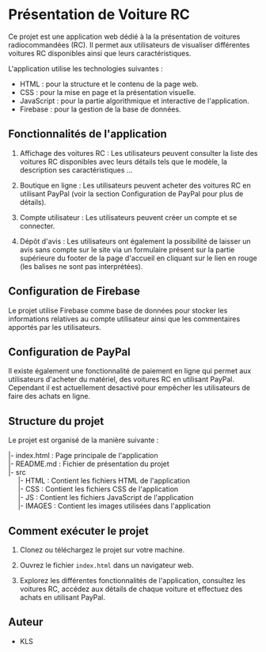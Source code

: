 # Présentation de Voiture RC

Ce projet est une application web dédié à la la présentation de voitures radiocommandées (RC). Il permet aux utilisateurs de visualiser différentes voitures RC disponibles ainsi que leurs caractéristiques.

L'application utilise les technologies suivantes :
- HTML : pour la structure et le contenu de la page web.
- CSS : pour la mise en page et la présentation visuelle.
- JavaScript : pour la partie algorithmique et interactive de l'application.
- Firebase : pour la gestion de la base de données.

## Fonctionnalités de l'application

1. Affichage des voitures RC : Les utilisateurs peuvent consulter la liste des voitures RC disponibles avec leurs détails tels que le modèle, la description ses caractéristiques ...

2. Boutique en ligne : Les utilisateurs peuvent acheter des voitures RC en utilisant PayPal (voir la section Configuration de PayPal pour plus de détails).

3. Compte utilisateur : Les utilisateurs peuvent créer un compte et se connecter.

4. Dépôt d'avis : Les utilisateurs ont également la possibilité de laisser un avis sans compte sur le site via un formulaire présent sur la partie supérieure du footer de la page d'accueil en cliquant sur le lien en rouge (les balises ne sont pas interprétées).

## Configuration de Firebase

Le projet utilise Firebase comme base de données pour stocker les informations relatives au compte utilisateur ainsi que les commentaires apportés par les utilisateurs.

## Configuration de PayPal

Il existe également une fonctionnalité de paiement en ligne qui permet aux utilisateurs d'acheter du matériel, des voitures RC en utilisant PayPal. Cependant il est actuellement desactivé pour empêcher les utilisateurs de faire des achats en ligne.

## Structure du projet

Le projet est organisé de la manière suivante :

|- index.html : Page principale de l'application<br>
|- README.md : Fichier de présentation du projet<br>
|- src<br>
&nbsp;&nbsp;&nbsp;&nbsp;&nbsp;|- HTML : Contient les fichiers HTML de l'application<br>
&nbsp;&nbsp;&nbsp;&nbsp;&nbsp;|- CSS : Contient les fichiers CSS de l'application<br>
&nbsp;&nbsp;&nbsp;&nbsp;&nbsp;|- JS : Contient les fichiers JavaScript de l'application<br>
&nbsp;&nbsp;&nbsp;&nbsp;&nbsp;|- IMAGES : Contient les images utilisées dans l'application<br>

## Comment exécuter le projet

1. Clonez ou téléchargez le projet sur votre machine.

2. Ouvrez le fichier `index.html` dans un navigateur web.

3. Explorez les différentes fonctionnalités de l'application, consultez les voitures RC, accédez aux détails de chaque voiture et effectuez des achats en utilisant PayPal.

## Auteur

- KLS
